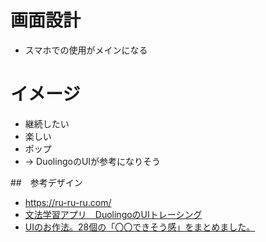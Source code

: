 # 画面設計
- スマホでの使用がメインになる

# イメージ
- 継続したい
- 楽しい
- ポップ
- → DuolingoのUIが参考になりそう

##　参考デザイン
- https://ru-ru-ru.com/
- [文法学習アプリ　DuolingoのUIトレーシング](https://note.com/zendaimimon/n/nf56975cf2e24)
- [UIのお作法。28個の「〇〇できそう感」をまとめました。](https://note.com/okamotomai/n/n6bba0b892778)
